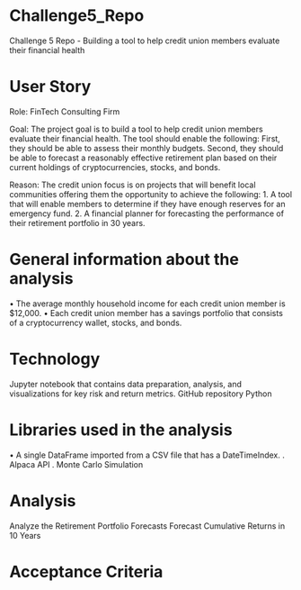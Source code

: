 # Challenge5_Repo
Challenge 5 Repo - Building a tool to help credit union members evaluate their financial health


# User Story
Role: FinTech Consulting Firm

Goal: The project goal is to build a tool to help credit union members evaluate their financial health. The tool should enable the following: 
      First, they should be able to assess their monthly budgets. 
      Second, they should be able to forecast a reasonably effective retirement plan based on their current holdings of cryptocurrencies, stocks, and bonds. 

Reason: The credit union focus is on projects that will benefit local communities offering them the opportunity to achieve the following:
      1.	A tool that will enable members to determine if they have enough reserves for an emergency fund.
      2.	A financial planner for forecasting the performance of their retirement portfolio in 30 years. 

# General information about the analysis
•	The average monthly household income for each credit union member is $12,000.
•	Each credit union member has a savings portfolio that consists of a cryptocurrency wallet, stocks, and bonds.


# Technology
Jupyter notebook that contains data preparation, analysis, and visualizations for key risk and return metrics. GitHub repository Python

# Libraries used in the analysis
• A single DataFrame imported from a CSV file that has a DateTimeIndex.
. Alpaca API
. Monte Carlo Simulation

# Analysis
Analyze the Retirement Portfolio Forecasts
Forecast Cumulative Returns in 10 Years

# Acceptance Criteria
